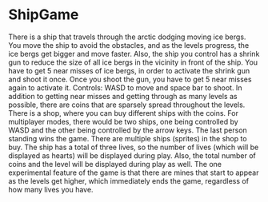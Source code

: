 # ShipGame
There is a ship that travels through the arctic dodging moving ice bergs. You move the ship to avoid the obstacles, and as the levels progress, the ice bergs get bigger and move faster. Also, the ship you control has a shrink gun to reduce the size of all ice bergs in the vicinity in front of the ship. You have to get 5 near misses of ice bergs, in order to activate the shrink gun and shoot it once. Once you shoot the gun, you have to get 5 near misses again to activate it. Controls: WASD to move and space bar to shoot.
In addition to getting near misses and getting through as many levels as possible, there are coins that are sparsely spread throughout the levels. There is a shop, where you can buy different ships with the coins.
For multiplayer modes, there would be two ships, one being controlled by WASD and the other being controlled by the arrow keys. The last person standing wins the game.
There are multiple ships (sprites) in the shop to buy.
The ship has a total of three lives, so the number of lives (which will be displayed as hearts) will be displayed during play. Also, the total number of coins and the level will be displayed during play as well.
The one experimental feature of the game is that there are mines that start to appear as the levels get higher, which immediately ends the game, regardless of how many lives you have. 
